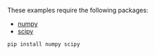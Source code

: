 These examples require the following packages:
- [numpy](https://numpy.org/)
- [scipy](https://scipy.org/)

```bash
pip install numpy scipy
```
